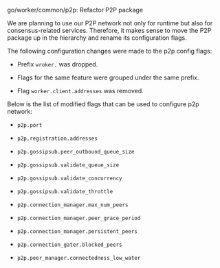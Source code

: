 go/worker/common/p2p: Refactor P2P package

We are planning to use our P2P network not only for runtime but also for
consensus-related services. Therefore, it makes sense to move the P2P package
up in the hierarchy and rename its configuration flags.

The following configuration changes were made to the p2p config flags:

- Prefix `wroker.` was dropped.

- Flags for the same feature were grouped under the same prefix.

- Flag `worker.client.addresses` was removed.

Below is the list of modified flags that can be used to configure p2p network:

- `p2p.port`

- `p2p.registration.addresses`

- `p2p.gossipsub.peer_outbound_queue_size`

- `p2p.gossipsub.validate_queue_size`

- `p2p.gossipsub.validate_concurrency`

- `p2p.gossipsub.validate_throttle`

- `p2p.connection_manager.max_num_peers`

- `p2p.connection_manager.peer_grace_period`

- `p2p.connection_manager.persistent_peers`

- `p2p.connection_gater.blocked_peers`

- `p2p.peer_manager.connectedness_low_water`
